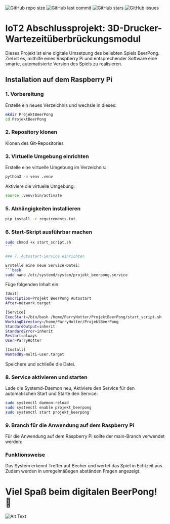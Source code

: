 ![GitHub repo size](https://img.shields.io/github/repo-size/luheiss/Iot2_AbschlussProjekt)
![GitHub last commit](https://img.shields.io/github/last-commit/luheiss/Iot2_AbschlussProjekt)
![GitHub stars](https://img.shields.io/github/stars/luheiss/Iot2_AbschlussProjekt)
![GitHub issues](https://img.shields.io/github/issues/luheiss/Iot2_AbschlussProjekt)


# IoT2 Abschlussprojekt: 3D-Drucker-Wartezeitüberbrückungsmodul

Dieses Projekt ist eine digitale Umsetzung des beliebten Spiels BeerPong. Ziel ist es, mithilfe eines Raspberry Pi und entsprechender Software eine smarte, automatisierte Version des Spiels zu realisieren.

## Installation auf dem Raspberry Pi

### 1. Vorbereitung

Erstelle ein neues Verzeichnis und wechsle in dieses:
```bash
mkdir ProjektBeerPong
cd ProjektBeerPong
```

### 2. Repository klonen

Klonen des Git-Repositories

### 3. Virtuelle Umgebung einrichten

Erstelle eine virtuelle Umgebung im Verzeichnis:

```bash
python3 -m venv .venv
```

Aktiviere die virtuelle Umgebung:
```bash
source .venv/bin/activate
```

### 5. Abhängigkeiten installieren
```bash
pip install -r requirements.txt
```

### 6. Start-Skript ausführbar machen
```bash
sudo chmod +x start_script.sh
´´´

### 7. Autostart-Service einrichten

Erstelle eine neue Service-Datei:
```bash
sudo nano /etc/systemd/system/projekt_beerpong.service
```
Füge folgenden Inhalt ein:
```bash
[Unit]
Description=Projekt BeerPong Autostart
After=network.target

[Service]
ExecStart=/bin/bash /home/ParryHotter/ProjektBeerPong/start_script.sh
WorkingDirectory=/home/ParryHotter/ProjektBeerPong
StandardOutput=inherit
StandardError=inherit
Restart=always
User=ParryHotter

[Install]
WantedBy=multi-user.target
```
Speichere und schließe die Datei.

### 8. Service aktivieren und starten

Lade die Systemd-Daemon neu, Aktiviere den Service für den automatischen Start und Starte den Service:
```bash
sudo systemctl daemon-reload
sudo systemctl enable projekt_beerpong
sudo systemctl start projekt_beerpong
```

### 9. Branch für die Anwendung auf dem Raspberry Pi

Für die Anwendung auf dem Raspberry Pi sollte der main-Branch verwendet werden:


### Funktionsweise

Das System erkennt Treffer auf Becher und wertet das Spiel in Echtzeit aus. Zudem werden in unregelmäßegen abständen Fragen angezeigt.

# Viel Spaß beim digitalen BeerPong! 🍻
![Alt Text](https://tenor.com/de/view/stone-cold-steve-austin-drink-beer-drinking-beer-beer-bash-wwe-gif-16765874)
